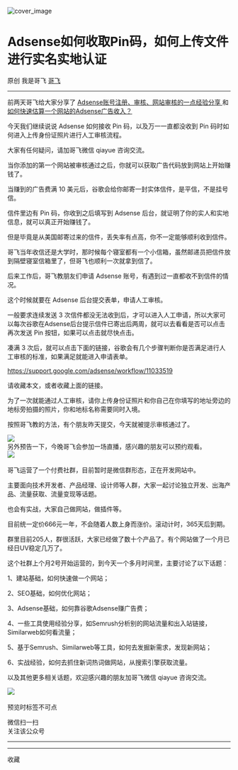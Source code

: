 ![cover_image](https://mmbiz.qpic.cn/sz_mmbiz_jpg/LBrX00GQeictM39fYm5L6JALVNQSMPmeLPsN9qrgYdzd6TGEeuzueSGLXnabHrQz3KNy9NvokDCtElLFfqd7PmQ/0?wx_fmt=jpeg)

#  Adsense如何收取Pin码，如何上传文件进行实名实地认证

原创  我是哥飞  [ 哥飞 ](javascript:void\(0\);)

__ _ _ _ _

前两天哥飞给大家分享了 [ Adsense账号注册、审核、网站审核的一点经验分享
](https://mp.weixin.qq.com/s?__biz=MjM5OTIzMzYyMA==&mid=2650079908&idx=1&sn=516d4cbd45f33d6946b34a9f2c9ed8ef&scene=21#wechat_redirect)
和 [ 如何快速估算一个网站的Adsense广告收入？
](https://mp.weixin.qq.com/s?__biz=MjM5OTIzMzYyMA==&mid=2650079918&idx=1&sn=02ea84be5ed709533289850e3d719ad2&scene=21#wechat_redirect)

  

今天我们继续说说 Adsense 如何接收 Pin 码，以及万一一直都没收到 Pin 码时如何进入上传身份证照片进行人工审核流程。

  

大家有任何疑问，请加哥飞微信 qiayue 咨询交流。

  

当你添加的第一个网站被审核通过之后，你就可以获取广告代码放到网站上开始赚钱了。

  

当赚到的广告费满 10 美元后，谷歌会给你邮寄一封实体信件，是平信，不是挂号信。

  

信件里边有 Pin 码，你收到之后填写到 Adsense 后台，就证明了你的实人和实地信息，就可以真正开始赚钱了。

  

但是毕竟是从美国邮寄过来的信件，丢失率有点高，你不一定能够顺利收到信件。

  

哥飞当年收信还是大学时，那时候每个寝室都有一个小信箱，虽然邮递员把信件放到隔壁寝室信箱里了，但哥飞也顺利一次就拿到信了。

  

后来工作后，哥飞教朋友们申请 Adsense 账号，有遇到过一直都收不到信件的情况。

  

这个时候就要在 Adsense 后台提交表单，申请人工审核。

  

一般要求连续发送 3
次信件都没无法收到后，才可以进入人工申请，所以大家可以每次谷歌在Adsense后台提示信件已寄出后两周，就可以去看看是否可以点击再次发送 Pin
按钮，如果可以点击就尽快点击。

  

凑满 3 次后，就可以点击下面的链接，谷歌会有几个步骤判断你是否满足进行人工审核的标准，如果满足就能进入申请表单。

  

https://support.google.com/adsense/workflow/11033519

  

请收藏本文，或者收藏上面的链接。

  

为了一次就能通过人工审核，请你上传身份证照片和你自己在你填写的地址旁边的地标旁拍摄的照片，你和地标名称需要同时入境。

  

按照哥飞教的方法，有个朋友昨天提交，今天就被提示审核通过了。

  

![](https://mmbiz.qpic.cn/sz_mmbiz_jpg/LBrX00GQeictM39fYm5L6JALVNQSMPmeL1gqFeTxBNDia0bdEM1iaswD1UGMNB8ItDlxZqc4jfibopvawficICtj6NQ/640?wx_fmt=jpeg)  
另外预告一下，今晚哥飞会参加一场直播，感兴趣的朋友可以预约​观看。  
![](https://mmbiz.qpic.cn/sz_mmbiz_jpg/LBrX00GQeictM39fYm5L6JALVNQSMPmeL64jE8eT1CoRFzPErd8qatsyF8f1b3mHhRJvt17GboOeYTia7LfPjnpQ/640?wx_fmt=jpeg)
​

  

哥飞运营了一个付费社群，目前暂时是微信群形态，正在开发网站中。

  

主要面向技术开发者、产品经理、设计师等人群，大家一起讨论独立开发、出海产品、流量获取、流量变现等话题。

  

也会有实战，大家自己做网站，做插件等。

  

目前统一定价666元一年，不会随着人数上身而涨价。滚动计时，365天后到期。

  

群里目前205人，群很活跃，大家已经做了数十个产品了。有个网站做了一个月已经日UV稳定几万了。

  

这个社群上个月2号开始运营的，到今天一个多月时间里，主要讨论了以下话题：

  

1、建站基础，如何快速做一个网站；

2、SEO基础，如何优化网站；

3、Adsense基础，如何靠谷歌Adsense赚广告费；

4、一些工具使用经验分享，如Semrush分析别的网站流量和出入站链接，Similarweb如何看流量；

5、基于Semrush、Similarweb等工具，如何去发掘新需求，发现新网站；

6、实战经验，如何去抓住新词热词做网站，从搜索引擎获取流量。

  

以及其他更多相关话题，欢迎感兴趣的朋友加哥飞微信 qiayue 咨询交流。

  

![](https://mmbiz.qpic.cn/sz_mmbiz_png/LBrX00GQeictM39fYm5L6JALVNQSMPmeL046JdG1xfESg4qljIehVP0V13QAeFbVuIEvlldYEGXyI0xicrHZuTwQ/640?wx_fmt=png)
​

  

预览时标签不可点

微信扫一扫  
关注该公众号





****



****



  收藏

